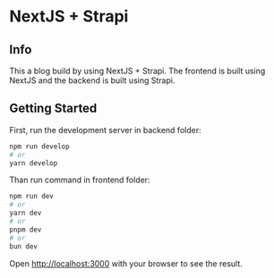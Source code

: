 # NextJS + Strapi

## Info

This a blog build by using NextJS + Strapi. The frontend is built using NextJS and the backend is built using Strapi.

## Getting Started

First, run the development server in backend folder:

```bash
npm run develop
# or
yarn develop
```

Than run command in frontend folder:

```bash
npm run dev
# or
yarn dev
# or
pnpm dev
# or
bun dev
```

Open [http://localhost:3000](http://localhost:3000) with your browser to see the result.